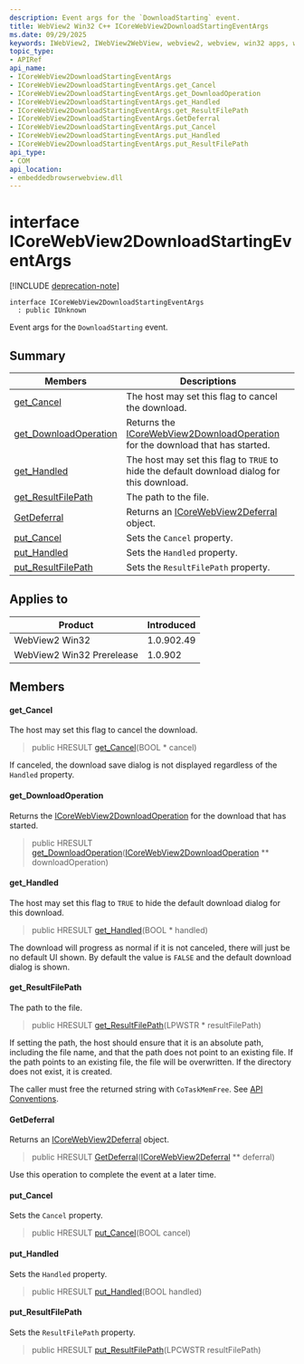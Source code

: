 ```yaml
---
description: Event args for the `DownloadStarting` event.
title: WebView2 Win32 C++ ICoreWebView2DownloadStartingEventArgs
ms.date: 09/29/2025
keywords: IWebView2, IWebView2WebView, webview2, webview, win32 apps, win32, edge, ICoreWebView2, ICoreWebView2Controller, browser control, edge html, ICoreWebView2DownloadStartingEventArgs
topic_type: 
- APIRef
api_name:
- ICoreWebView2DownloadStartingEventArgs
- ICoreWebView2DownloadStartingEventArgs.get_Cancel
- ICoreWebView2DownloadStartingEventArgs.get_DownloadOperation
- ICoreWebView2DownloadStartingEventArgs.get_Handled
- ICoreWebView2DownloadStartingEventArgs.get_ResultFilePath
- ICoreWebView2DownloadStartingEventArgs.GetDeferral
- ICoreWebView2DownloadStartingEventArgs.put_Cancel
- ICoreWebView2DownloadStartingEventArgs.put_Handled
- ICoreWebView2DownloadStartingEventArgs.put_ResultFilePath
api_type:
- COM
api_location:
- embeddedbrowserwebview.dll
---
```


# interface ICoreWebView2DownloadStartingEventArgs

[!INCLUDE [deprecation-note](../includes/deprecation-note.md)]

```
interface ICoreWebView2DownloadStartingEventArgs
  : public IUnknown
```

Event args for the `DownloadStarting` event.

## Summary

 Members                        | Descriptions
--------------------------------|---------------------------------------------
[get_Cancel](#get_cancel) | The host may set this flag to cancel the download.
[get_DownloadOperation](#get_downloadoperation) | Returns the [ICoreWebView2DownloadOperation](icorewebview2downloadoperation.md#icorewebview2downloadoperation) for the download that has started.
[get_Handled](#get_handled) | The host may set this flag to `TRUE` to hide the default download dialog for this download.
[get_ResultFilePath](#get_resultfilepath) | The path to the file.
[GetDeferral](#getdeferral) | Returns an [ICoreWebView2Deferral](icorewebview2deferral.md#icorewebview2deferral) object.
[put_Cancel](#put_cancel) | Sets the `Cancel` property.
[put_Handled](#put_handled) | Sets the `Handled` property.
[put_ResultFilePath](#put_resultfilepath) | Sets the `ResultFilePath` property.

## Applies to

Product                         | Introduced
--------------------------------|---------------------------------------------
WebView2 Win32            |    1.0.902.49
WebView2 Win32 Prerelease |    1.0.902

## Members

#### get_Cancel

The host may set this flag to cancel the download.

> public HRESULT [get_Cancel](#get_cancel)(BOOL * cancel)

If canceled, the download save dialog is not displayed regardless of the `Handled` property.

#### get_DownloadOperation

Returns the [ICoreWebView2DownloadOperation](icorewebview2downloadoperation.md#icorewebview2downloadoperation) for the download that has started.

> public HRESULT [get_DownloadOperation](#get_downloadoperation)([ICoreWebView2DownloadOperation](icorewebview2downloadoperation.md#icorewebview2downloadoperation) ** downloadOperation)

#### get_Handled

The host may set this flag to `TRUE` to hide the default download dialog for this download.

> public HRESULT [get_Handled](#get_handled)(BOOL * handled)

The download will progress as normal if it is not canceled, there will just be no default UI shown. By default the value is `FALSE` and the default download dialog is shown.

#### get_ResultFilePath

The path to the file.

> public HRESULT [get_ResultFilePath](#get_resultfilepath)(LPWSTR * resultFilePath)

If setting the path, the host should ensure that it is an absolute path, including the file name, and that the path does not point to an existing file. If the path points to an existing file, the file will be overwritten. If the directory does not exist, it is created.

The caller must free the returned string with `CoTaskMemFree`. See [API Conventions](/microsoft-edge/webview2/concepts/win32-api-conventions#strings).

#### GetDeferral

Returns an [ICoreWebView2Deferral](icorewebview2deferral.md#icorewebview2deferral) object.

> public HRESULT [GetDeferral](#getdeferral)([ICoreWebView2Deferral](icorewebview2deferral.md#icorewebview2deferral) ** deferral)

Use this operation to complete the event at a later time.

#### put_Cancel

Sets the `Cancel` property.

> public HRESULT [put_Cancel](#put_cancel)(BOOL cancel)

#### put_Handled

Sets the `Handled` property.

> public HRESULT [put_Handled](#put_handled)(BOOL handled)

#### put_ResultFilePath

Sets the `ResultFilePath` property.

> public HRESULT [put_ResultFilePath](#put_resultfilepath)(LPCWSTR resultFilePath)

